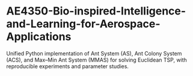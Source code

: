 # AE4350-Bio-inspired-Intelligence-and-Learning-for-Aerospace-Applications
Unified Python implementation of Ant System (AS), Ant Colony System (ACS), and Max–Min Ant System (MMAS) for solving Euclidean TSP, with reproducible experiments and parameter studies.
